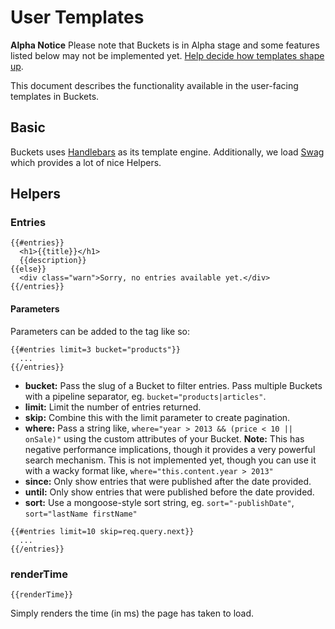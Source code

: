 # User Templates

**Alpha Notice** Please note that Buckets is in Alpha stage and some features listed below may not be implemented yet. [Help decide how templates shape up](https://assembly.com/buckets/projects/54).

This document describes the functionality available in the user-facing templates in Buckets.

## Basic

Buckets uses [Handlebars](http://handlebarsjs.com) as its template engine. Additionally, we load [Swag](https://github.com/elving/swag) which provides a lot of nice Helpers.

## Helpers

### Entries

```
{{#entries}}
  <h1>{{title}}</h1>
  {{description}}
{{else}}
  <div class="warn">Sorry, no entries available yet.</div>
{{/entries}}
```

#### Parameters

Parameters can be added to the tag like so:

```
{{#entries limit=3 bucket="products"}}
  ...
{{/entries}}
```

* **bucket:** Pass the slug of a Bucket to filter entries. Pass multiple Buckets with a pipeline separator, eg. `bucket="products|articles"`.
* **limit:** Limit the number of entries returned.
* **skip:** Combine this with the limit parameter to create pagination.
* **where:** Pass a string like, `where="year > 2013 && (price < 10 || onSale)"` using the custom attributes of your Bucket. **Note:** This has negative performance implications, though it provides a very powerful search mechanism. This is not implemented yet, though you can use it with a wacky format like, `where="this.content.year > 2013"`
* **since:** Only show entries that were published after the date provided.
* **until:** Only show entries that were published before the date provided.
* **sort:** Use a mongoose-style sort string, eg. `sort="-publishDate"`, `sort="lastName firstName"`

```
{{#entries limit=10 skip=req.query.next}}
  ...
{{/entries}}
```

### renderTime

```
{{renderTime}}
```

Simply renders the time (in ms) the page has taken to load.
